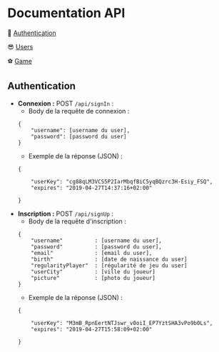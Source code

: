 # Documentation API
🔑 [Authentication](#auth)

😎 [Users](#users)

⚽️ [Game](#match)


<a id="auth"></a>
## Authentication

- **Connexion :** POST `/api/signIn` :
	- Body de la requête de connexion :
	```
	{
		"username": [username du user],
		"password": [password du user]
	}
	```
	- Exemple de la réponse (JSON) :
    ```
    {

        "userKey": "cg88qLM3VCS5P2IarMbqfBiC5yqBQzrc3H-Esiy_FSQ",
        "expires": "2019-04-27T14:37:16+02:00"

    }
    ```
- **Inscription :** POST `/api/signUp` :
	- Body de la requête d'inscription :
	```
	{
		"username"          : [username du user],
		"password"          : [password du user],
		"email"             : [email du user],
		"birth"             : [date de naissance du user]
		"regularityPlayer"  : [régularité de jeu du user]
		"userCity"          : [ville du joueur]
		"picture"           : [photo du joueur]
	}
	```
	- Exemple de la réponse (JSON) :
    ```
    {

        "userKey": "M3mB_RpnEertNTJswr_v0oiI_EP7YztSHA3vPo9b0Ls",
        "expires": "2019-04-27T15:58:09+02:00"

    }
   ```